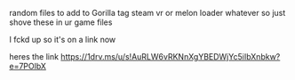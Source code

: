 random files to add to Gorilla tag steam vr or melon loader whatever so just shove these in ur game files 



I fckd up so it's on a link now

heres the link https://1drv.ms/u/s!AuRLW6vRKNnXgYBEDWjYc5iIbXnbkw?e=7POlbX
